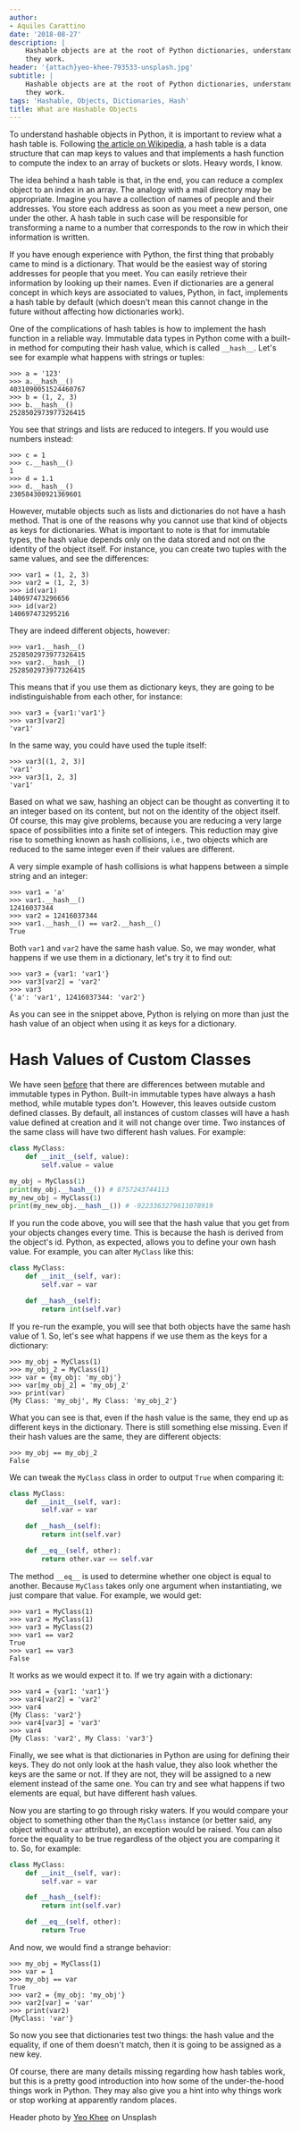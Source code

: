 ```yaml
---
author:
- Aquiles Carattino
date: '2018-08-27'
description: |
    Hashable objects are at the root of Python dictionaries, understand how
    they work.
header: '{attach}yeo-khee-793533-unsplash.jpg'
subtitle: |
    Hashable objects are at the root of Python dictionaries, understand how
    they work.
tags: 'Hashable, Objects, Dictionaries, Hash'
title: What are Hashable Objects
---
```


To understand hashable objects in Python, it is important to review what
a hash table is. Following [the article on
Wikipedia](https://en.wikipedia.org/wiki/Hash_table), a hash table is a
data structure that can map keys to values and that implements a hash
function to compute the index to an array of buckets or slots. Heavy
words, I know.

The idea behind a hash table is that, in the end, you can reduce a
complex object to an index in an array. The analogy with a mail
directory may be appropriate. Imagine you have a collection of names of
people and their addresses. You store each address as soon as you meet a
new person, one under the other. A hash table in such case will be
responsible for transforming a name to a number that corresponds to the
row in which their information is written.

If you have enough experience with Python, the first thing that probably
came to mind is a dictionary. That would be the easiest way of storing
addresses for people that you meet. You can easily retrieve their
information by looking up their names. Even if dictionaries are a
general concept in which keys are associated to values, Python, in fact,
implements a hash table by default (which doesn't mean this cannot
change in the future without affecting how dictionaries work).

One of the complications of hash tables is how to implement the hash
function in a reliable way. Immutable data types in Python come with a
built-in method for computing their hash value, which is called
`__hash__`. Let's see for example what happens with strings or tuples:

```pycon
>>> a = '123'
>>> a.__hash__()
4031090051524460767
>>> b = (1, 2, 3)
>>> b.__hash__()
2528502973977326415
```

You see that strings and lists are reduced to integers. If you would use
numbers instead:

```pycon
>>> c = 1
>>> c.__hash__()
1
>>> d = 1.1
>>> d.__hash__()
230584300921369601
```

However, mutable objects such as lists and dictionaries do not have a
hash method. That is one of the reasons why you cannot use that kind of
objects as keys for dictionaries. What is important to note is that for
immutable types, the hash value depends only on the data stored and not
on the identity of the object itself. For instance, you can create two
tuples with the same values, and see the differences:

```pycon
>>> var1 = (1, 2, 3)
>>> var2 = (1, 2, 3)
>>> id(var1)
140697473296656
>>> id(var2)
140697473295216
```

They are indeed different objects, however:

```pycon
>>> var1.__hash__()
2528502973977326415
>>> var2.__hash__()
2528502973977326415
```

This means that if you use them as dictionary keys, they are going to be
indistinguishable from each other, for instance:

```pycon
>>> var3 = {var1:'var1'}
>>> var3[var2]
'var1'
```

In the same way, you could have used the tuple itself:

```pycon
>>> var3[(1, 2, 3)]
'var1'
>>> var3[1, 2, 3]
'var1'
```

Based on what we saw, hashing an object can be thought as converting it
to an integer based on its content, but not on the identity of the
object itself. Of course, this may give problems, because you are
reducing a very large space of possibilities into a finite set of
integers. This reduction may give rise to something known as hash
collisions, i.e., two objects which are reduced to the same integer even
if their values are different.

A very simple example of hash collisions is what happens between a
simple string and an integer:

```pycon
>>> var1 = 'a'
>>> var1.__hash__()
12416037344
>>> var2 = 12416037344
>>> var1.__hash__() == var2.__hash__()
True
```

Both `var1` and `var2` have the same hash value. So, we may wonder, what
happens if we use them in a dictionary, let's try it to find out:

```pycon
>>> var3 = {var1: 'var1'}
>>> var3[var2] = 'var2'
>>> var3
{'a': 'var1', 12416037344: 'var2'}
```

As you can see in the snippet above, Python is relying on more than just
the hash value of an object when using it as keys for a dictionary.

Hash Values of Custom Classes
=============================

We have seen [before](%7Bfilename%7D17_mutable_and_immutable.rst) that
there are differences between mutable and immutable types in Python.
Built-in immutable types have always a hash method, while mutable types
don't. However, this leaves outside custom defined classes. By default,
all instances of custom classes will have a hash value defined at
creation and it will not change over time. Two instances of the same
class will have two different hash values. For example:

```python
class MyClass:
    def __init__(self, value):
        self.value = value

my_obj = MyClass(1)
print(my_obj.__hash__()) # 8757243744113
my_new_obj = MyClass(1)
print(my_new_obj.__hash__()) # -9223363279611078919
```

If you run the code above, you will see that the hash value that you get
from your objects changes every time. This is because the hash is
derived from the object's id. Python, as expected, allows you to define
your own hash value. For example, you can alter `MyClass` like this:

```python
class MyClass:
    def __init__(self, var):
        self.var = var

    def __hash__(self):
        return int(self.var)
```

If you re-run the example, you will see that both objects have the same
hash value of 1. So, let's see what happens if we use them as the keys
for a dictionary:

```pycon
>>> my_obj = MyClass(1)
>>> my_obj_2 = MyClass(1)
>>> var = {my_obj: 'my_obj'}
>>> var[my_obj_2] = 'my_obj_2'
>>> print(var)
{My Class: 'my_obj', My Class: 'my_obj_2'}
```

What you can see is that, even if the hash value is the same, they end
up as different keys in the dictionary. There is still something else
missing. Even if their hash values are the same, they are different
objects:

```pycon
>>> my_obj == my_obj_2
False
```

We can tweak the `MyClass` class in order to output `True` when
comparing it:

```python
class MyClass:
    def __init__(self, var):
        self.var = var

    def __hash__(self):
        return int(self.var)

    def __eq__(self, other):
        return other.var == self.var
```

The method `__eq__` is used to determine whether one object is equal to
another. Because `MyClass` takes only one argument when instantiating,
we just compare that value. For example, we would get:

```pycon
>>> var1 = MyClass(1)
>>> var2 = MyClass(1)
>>> var3 = MyClass(2)
>>> var1 == var2
True
>>> var1 == var3
False
```

It works as we would expect it to. If we try again with a dictionary:

```pycon
>>> var4 = {var1: 'var1'}
>>> var4[var2] = 'var2'
>>> var4
{My Class: 'var2'}
>>> var4[var3] = 'var3'
>>> var4
{My Class: 'var2', My Class: 'var3'}
```

Finally, we see what is that dictionaries in Python are using for
defining their keys. They do not only look at the hash value, they also
look whether the keys are the same or not. If they are not, they will be
assigned to a new element instead of the same one. You can try and see
what happens if two elements are equal, but have different hash values.

Now you are starting to go through risky waters. If you would compare
your object to something other than the `MyClass` instance (or better
said, any object without a `var` attribute), an exception would be
raised. You can also force the equality to be true regardless of the
object you are comparing it to. So, for example:

```python
class MyClass:
    def __init__(self, var):
        self.var = var

    def __hash__(self):
        return int(self.var)

    def __eq__(self, other):
        return True
```

And now, we would find a strange behavior:

```pycon
>>> my_obj = MyClass(1)
>>> var = 1
>>> my_obj == var
True
>>> var2 = {my_obj: 'my_obj'}
>>> var2[var] = 'var'
>>> print(var2)
{MyClass: 'var'}
```

So now you see that dictionaries test two things: the hash value and the
equality, if one of them doesn't match, then it is going to be assigned
as a new key.

Of course, there are many details missing regarding how hash tables
work, but this is a pretty good introduction into how some of the
under-the-hood things work in Python. They may also give you a hint into
why things work or stop working at apparently random places.

Header photo by [Yeo
Khee](https://unsplash.com/photos/BkqUJQiucKY?utm_source=unsplash&utm_medium=referral&utm_content=creditCopyText)
on Unsplash

